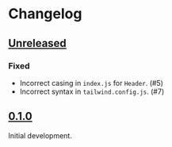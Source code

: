 # Changelog

## [Unreleased]

### Fixed

- Incorrect casing in `index.js` for `Header`. (#5)
- Incorrect syntax in `tailwind.config.js`. (#7)

## [0.1.0]

Initial development.

[unreleased]: https://github.com/imse-ty/imsety.com/compare/v0.1.0...HEAD
[0.1.0]: https://github.com/imse-ty/imsety.com/releases/tag/v0.1.0
